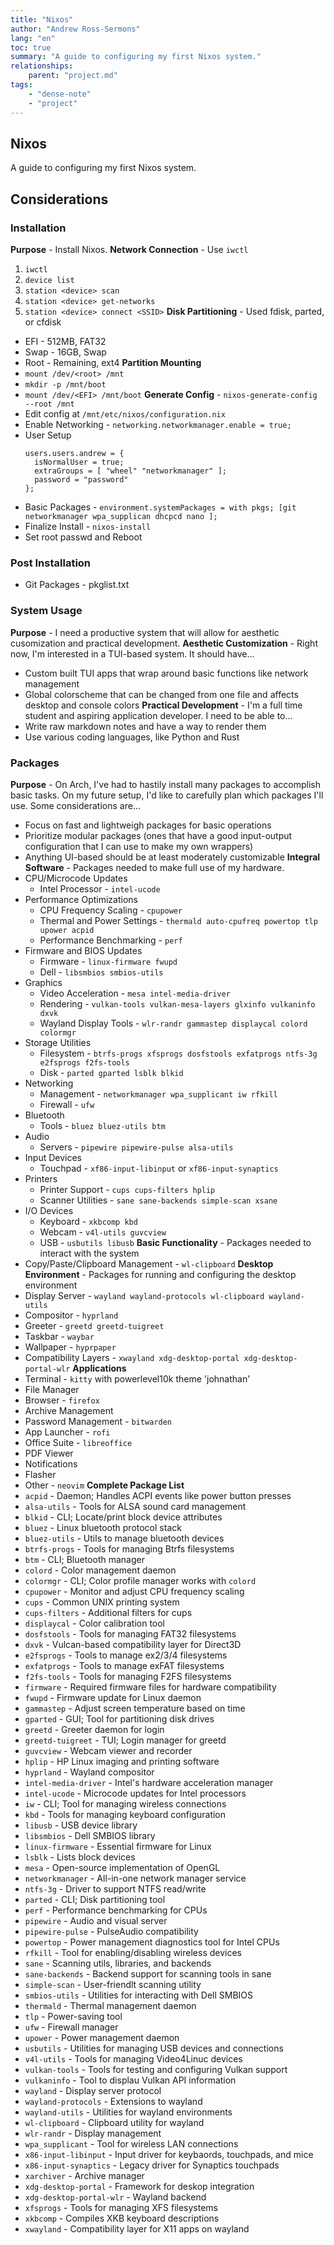 ```yaml
---
title: "Nixos"
author: "Andrew Ross-Sermons"
lang: "en"
toc: true
summary: "A guide to configuring my first Nixos system."
relationships:
    parent: "project.md"
tags:
    - "dense-note"
    - "project"
---
```

## Nixos
A guide to configuring my first Nixos system.
## Considerations
### Installation
**Purpose** - Install Nixos.
**Network Connection** - Use `iwctl`
1. `iwctl`
2. `device list`
3. `station <device> scan`
4. `station <device> get-networks`
5. `station <device> connect <SSID>`
**Disk Partitioning** - Used fdisk, parted, or cfdisk
- EFI - 512MB, FAT32
- Swap - 16GB, Swap
- Root - Remaining, ext4
**Partition Mounting**
- `mount /dev/<root> /mnt`
- `mkdir -p /mnt/boot`
- `mount /dev/<EFI> /mnt/boot`
**Generate Config** - `nixos-generate-config --root /mnt`
- Edit config at `/mnt/etc/nixos/configuration.nix`
- Enable Networking - `networking.networkmanager.enable = true;`
- User Setup
  ```
  users.users.andrew = {
    isNormalUser = true;
    extraGroups = [ "wheel" "networkmanager" ];
    password = "password"
  };
  ```
- Basic Packages - `environment.systemPackages = with pkgs; [git networkmanager wpa_supplican dhcpcd nano ];`
- Finalize Install - `nixos-install`
- Set root passwd and Reboot
### Post Installation
- Git Packages - pkglist.txt
### System Usage
**Purpose** - I need a productive system that will allow for aesthetic cusomization and practical development.
**Aesthetic Customization** - Right now, I'm interested in a TUI-based system. It should have...
- Custom built TUI apps that wrap around basic functions like network management
- Global colorscheme that can be changed from one file and affects desktop and console colors
**Practical Development** - I'm a full time student and aspiring application developer. I need to be able to...
- Write raw markdown notes and have a way to render them
- Use various coding languages, like Python and Rust
### Packages
**Purpose** - On Arch, I've had to hastily install many packages to accomplish basic tasks. On my future setup, I'd like to carefully plan which packages I'll use. Some considerations are...
- Focus on fast and lightweigh packages for basic operations
- Prioritize modular packages (ones that have a good input-output configuration that I can use to make my own wrappers)
- Anything UI-based should be at least moderately customizable
**Integral Software** - Packages needed to make full use of my hardware.
- CPU/Microcode Updates
  - Intel Processor - `intel-ucode`
- Performance Optimizations
  - CPU Frequency Scaling - `cpupower`
  - Thermal and Power Settings - `thermald auto-cpufreq powertop tlp upower acpid`
  - Performance Benchmarking - `perf`
- Firmware and BIOS Updates
  - Firmware - `linux-firmware fwupd`
  - Dell - `libsmbios smbios-utils`
- Graphics
  - Video Acceleration - `mesa intel-media-driver`
  - Rendering - `vulkan-tools vulkan-mesa-layers glxinfo vulkaninfo dxvk`
  - Wayland Display Tools - `wlr-randr gammastep displaycal colord colormgr`
- Storage Utilities
  - Filesystem - `btrfs-progs xfsprogs dosfstools exfatprogs ntfs-3g e2fsprogs f2fs-tools`
  - Disk - `parted gparted lsblk blkid`
- Networking
  - Management - `networkmanager wpa_supplicant iw rfkill`
  - Firewall - `ufw`
- Bluetooth
  - Tools - `bluez bluez-utils btm`
- Audio
  - Servers - `pipewire pipewire-pulse alsa-utils`
- Input Devices
  - Touchpad - `xf86-input-libinput` or `xf86-input-synaptics`
- Printers
  - Printer Support - `cups cups-filters hplip`
  - Scanner Utilities - `sane sane-backends simple-scan xsane`
- I/O Devices
  - Keyboard - `xkbcomp kbd`
  - Webcam - `v4l-utils guvcview`
  - USB - `usbutils libusb`
**Basic Functionality** - Packages needed to interact with the system
- Copy/Paste/Clipboard Management - `wl-clipboard`
**Desktop Environment** - Packages for running and configuring the desktop environment
- Display Server - `wayland wayland-protocols wl-clipboard wayland-utils`
- Compositor - `hyprland`
- Greeter - `greetd greetd-tuigreet`
- Taskbar - `waybar`
- Wallpaper - `hyprpaper`
- Compatibility Layers - `xwayland xdg-desktop-portal xdg-desktop-portal-wlr`
**Applications**
- Terminal - `kitty` with powerlevel10k theme 'johnathan'
- File Manager
- Browser - `firefox`
- Archive Management
- Password Management - `bitwarden`
- App Launcher - `rofi`
- Office Suite - `libreoffice`
- PDF Viewer
- Notifications
- Flasher
- Other - `neovim`
**Complete Package List**
- `acpid` - Daemon; Handles ACPI events like power button presses
- `alsa-utils` - Tools for ALSA sound card management
- `blkid` - CLI; Locate/print block device attributes
- `bluez` - Linux bluetooth protocol stack
- `bluez-utils` - Utils to manage bluetooth devices
- `btrfs-progs` - Tools for managing Btrfs filesystems
- `btm` - CLI; Bluetooth manager
- `colord` - Color management daemon
- `colormgr` - CLI; Color profile manager works with `colord`
- `cpupower` - Monitor and adjust CPU frequency scaling
- `cups` - Common UNIX printing system
- `cups-filters` - Additional filters for cups
- `displaycal` - Color calibration tool
- `dosfstools` - Tools for managing FAT32 filesystems
- `dxvk` - Vulcan-based compatibility layer for Direct3D
- `e2fsprogs` - Tools to manage ex2/3/4 filesystems
- `exfatprogs` - Tools to manage exFAT filesystems
- `f2fs-tools` - Tools for managing F2FS filesystems
- `firmware` - Required firmware files for hardware compatibility
- `fwupd` - Firmware update for Linux daemon
- `gammastep` - Adjust screen temperature based on time
- `gparted` - GUI; Tool for partitioning disk drives
- `greetd` - Greeter daemon for login
- `greetd-tuigreet` - TUI; Login manager for greetd
- `guvcview` - Webcam viewer and recorder
- `hplip` - HP Linux imaging and printing software
- `hyprland` - Wayland compositor
- `intel-media-driver` - Intel's hardware acceleration manager
- `intel-ucode` - Microcode updates for Intel processors
- `iw` - CLI; Tool for managing wireless connections
- `kbd` - Tools for managing keyboard configuration
- `libusb` - USB device library
- `libsmbios` - Dell SMBIOS library
- `linux-firmware` - Essential firmware for Linux
- `lsblk` - Lists block devices
- `mesa` - Open-source implementation of OpenGL
- `networkmanager` - All-in-one network manager service
- `ntfs-3g` - Driver to support NTFS read/write
- `parted` - CLI; Disk partitioning tool
- `perf` - Performance benchmarking for CPUs
- `pipewire` - Audio and visual server
- `pipewire-pulse` - PulseAudio compatibility
- `powertop` - Power management diagnostics tool for Intel CPUs
- `rfkill` - Tool for enabling/disabling wireless devices
- `sane` - Scanning utils, libraries, and backends
- `sane-backends` - Backend support for scanning tools in sane
- `simple-scan` - User-friendlt scanning utility
- `smbios-utils` - Utilities for interacting with Dell SMBIOS
- `thermald` - Thermal management daemon
- `tlp` - Power-saving tool
- `ufw` - Firewall manager
- `upower` - Power management daemon
- `usbutils` - Utilities for managing USB devices and connections
- `v4l-utils` - Tools for managing Video4Linuc devices
- `vulkan-tools` - Tools for testing and configuring Vulkan support
- `vulkaninfo` - Tool to displau Vulkan API information
- `wayland` - Display server protocol
- `wayland-protocols` - Extensions to wayland
- `wayland-utils` - Utilities for wayland environments
- `wl-clipboard` - Clipboard utility for wayland
- `wlr-randr` - Display management
- `wpa_supplicant` - Tool for wireless LAN connections
- `x86-input-libinput` - Input driver for keybaords, touchpads, and mice
- `x86-input-synaptics` - Legacy driver for Synaptics touchpads
- `xarchiver` - Archive manager
- `xdg-desktop-portal` - Framework for deskop integration
- `xdg-desktop-portal-wlr` - Wayland backend
- `xfsprogs` - Tools for managing XFS filesystems
- `xkbcomp` - Compiles XKB keyboard descriptions
- `xwayland` - Compatibility layer for X11 apps on wayland





